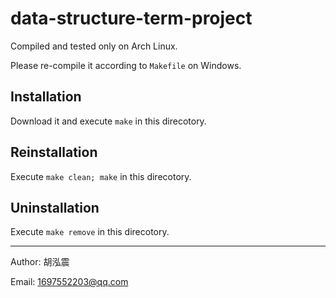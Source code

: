 # data-structure-term-project

Compiled and tested only on Arch Linux.

Please re-compile it according to `Makefile` on Windows.

## Installation

Download it and execute `make` in this direcotory.

## Reinstallation

Execute `make clean; make` in this direcotory.

## Uninstallation

Execute `make remove` in this direcotory.

****

Author: 胡泓震

Email: 1697552203@qq.com
